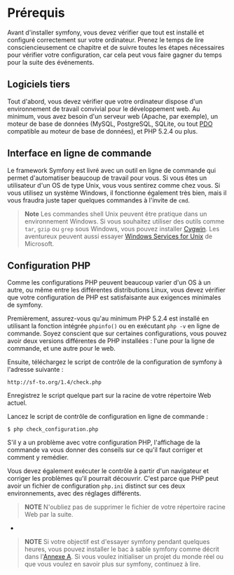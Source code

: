 Prérequis
=============

Avant d'installer symfony, vous devez vérifier que tout est installé et configuré
correctement sur votre ordinateur. Prenez le temps de lire consciencieusement ce
chapitre et de suivre toutes les étapes nécessaires pour vérifier votre configuration, car cela
peut vous faire gagner du temps pour la suite des événements.

Logiciels tiers
--------------------

Tout d'abord, vous devez vérifier que votre ordinateur dispose d'un environnement
de travail convivial pour le développement web. Au minimum, vous avez besoin d'un serveur web (Apache,
par exemple), un moteur de base de données (MySQL, PostgreSQL, SQLite, ou tout
[PDO](http://www.php.net/PDO) compatible au moteur de base de données), et PHP 5.2.4 ou
plus.

Interface en ligne de commande
----------------------

Le framework Symfony est livré avec un outil en ligne de commande qui permet d'automatiser
beaucoup de travail pour vous. Si vous êtes un utilisateur d'un OS de type Unix,  vous vous sentirez
comme chez vous. Si vous utilisez un système Windows, il fonctionne également très bien, mais il vous
fraudra juste taper quelques commandes à l'invite de `cmd`.

>**Note**
>Les commandes shell Unix peuvent être pratique dans un environnement Windows.
>Si vous souhaitez utiliser des outils comme `tar`, `gzip` ou `grep` sous Windows, vous
>pouvez installer [Cygwin](http://cygwin.com/).
>Les aventureux peuvent aussi essayer
>[Windows Services for Unix](http://technet.microsoft.com/en-gb/interopmigration/bb380242.aspx) de Microsoft.

Configuration PHP
-----------------

Comme les configurations PHP peuvent beaucoup varier d'un OS à un autre, ou même entre
les différentes distributions Linux, vous devez vérifier que votre configuration de PHP
est satisfaisante aux exigences minimales de symfony.

Premièrement, assurez-vous qu'au minimum PHP 5.2.4 est installé en utilisant la
fonction intégrée `phpinfo()` ou en exécutant `php -v` en ligne de commande. Soyez
conscient que sur certaines configurations, vous pouvez avoir deux versions différentes de PHP
installées : l'une pour la ligne de commande, et une autre pour le web.

Ensuite, téléchargez le script de contrôle de la configuration de symfony à l'adresse suivante :

    http://sf-to.org/1.4/check.php

Enregistrez le script quelque part sur la racine de votre répertoire Web actuel.

Lancez le script de contrôle de configuration en ligne de commande :

    $ php check_configuration.php

S'il y a un problème avec votre configuration PHP, l'affichage de la commande
va vous donner des conseils sur ce qu'il faut corriger et comment y remédier.

Vous devez également exécuter le contrôle à partir d'un navigateur et corriger les problèmes
qu'il pourrait découvrir. C'est parce que PHP peut avoir un fichier de configuration `php.ini` distinct
sur ces deux environnements, avec des réglages différents.

>**NOTE**
>N'oubliez pas de supprimer le fichier de votre répertoire racine Web
>par la suite.

-

>**NOTE**
>Si votre objectif est d'essayer symfony pendant quelques heures, vous pouvez installer
>le bac à sable symfony comme décrit dans l'[Annexe A](A-The-Sandbox). Si
>vous voulez initialiser un projet du monde réel ou que vous voulez en savoir plus
>sur symfony, continuez à lire.
